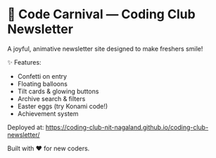 # 🎪 Code Carnival — Coding Club Newsletter

A joyful, animative newsletter site designed to make freshers smile!

✨ Features:
- Confetti on entry
- Floating balloons
- Tilt cards & glowing buttons
- Archive search & filters
- Easter eggs (try Konami code!)
- Achievement system

Deployed at: https://coding-club-nit-nagaland.github.io/coding-club-newsletter/

Built with ❤️ for new coders.